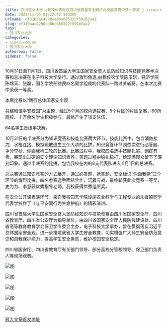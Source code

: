 ```yaml
---
title: 四川农业大学->我校代表队在四川省首届安全知识与技能竞赛中获一等奖 | sicau.com.cn
date: 2021-11-04 01:22:42.193395
urlname: ef310aac4290cd8bc685322f591b2aa2
slug: ef310aac4290cd8bc685322f591b2aa2
tags: 
- 四川农业大学
categories:
- sicau.com.cn
- 四川农业大学
authorbox: false
sidebar: false
---
```

10月31日至11月1日，四川省首届大学生国家安全暨人民防线知识与技能竞赛半决赛和总决赛在电子科技大学举行。通过激烈角逐,由我校农学院陈玉琪，经济学院陈锦天、张磊，园艺学院任益民四名同学组成的代表队一路过关斩将，在本次比赛中荣获一等奖。

本届比赛以“践行总体国家安全观

共建和谐平安校园”为主题，经过5个月的校内选拔赛、5个片区的片区复赛，80所高校、十万余名学生积极参与，最终产生了16支队伍，
<!--more-->
64名学生晋级半决赛。

10月31日的半决赛分为知识竞答和技能比赛两大环节。技能比赛中，包含消防接力、水枪连接、模拟疏散逃生三个大项的比拼，知识竞答环节则依次进行必答题、争分夺秒、你画我猜三轮的比赛。比赛过程中，我校四名选手技能扎实、训练有素，展现出过硬的安全理论知识素养，答题过程中稳扎稳打，给现场观众留下了深刻印象。通过半决赛的比拼，包含我校在内的8支代表队进入11月1日的总决赛。

总决赛通过知识竞答的方式展开，通过必答题、抢答题、安全标识“你画我猜”三个环节的激烈比拼，四名参赛选手团结合作、沉着应战，最终斩获此次竞赛一等奖，史为为、李慧获优秀指导老师，我校获得优秀组织奖。

在安全公开课表演环节，来自我校园艺学院设施农业科学与工程专业的朱媛颖同学代表学校作了《与平安同行为生命护航》的精彩演讲。

四川省首届大学生国家安全暨人民防线知识与技能竞赛由四川省国家安全厅、四川省教育厅、四川省公安厅为指导单位，由四川省国家安全厅人民防线建设处、四川省高等教育教育学会保卫学专委会主办，电子科技大学承办，旨在贯彻落实习近平总体国家安全观，进一步推进我省大学生安全教育，切实增强广大师生安全防范意识和自我保护能力，提高学生安全素质，维护校园安全稳定。

四川省国安厅、四川省教育厅有关部门领导、部分高校分管校领导、保卫部门负责人等现场观赛。

![图](https://news.sicau.edu.cn/__local/9/E6/0E/6ACDB1624C9FAAB8DC2FCB500D8_5584DE3B_1FA912.png)

![图](https://news.sicau.edu.cn/__local/7/ED/03/3875682EDAE1CFE780667349433_BC0C2BAD_11477F.png)

![图](https://news.sicau.edu.cn/__local/8/F5/B6/0462C4BF34E0B058AF1A983E37E_F27D6741_1C276E.png)

![图](https://news.sicau.edu.cn/__local/7/66/C9/CFEF47B27AF1B2D396BA0BFC624_F32D04EE_1C276E.png)

![图](https://news.sicau.edu.cn/__local/A/D7/2E/7C8C3BD693AA0F86FBAE99A3631_B0A61F89_1C276E.png)

[转入文章首发地址](https://news.sicau.edu.cn/info/1078/65228.htm)
